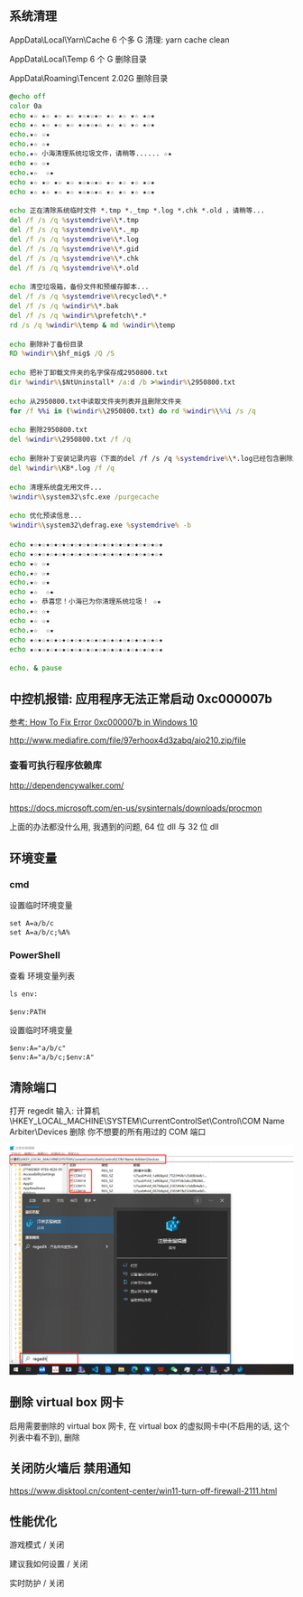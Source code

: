 ## 系统清理

AppData\Local\Yarn\Cache 6 个多 G
清理: yarn cache clean

AppData\Local\Temp 6 个 G
删除目录

AppData\Roaming\Tencent 2.02G
删除目录

```bat
@echo off
color 0a
echo ★☆ ★☆ ★☆ ★☆ ★☆★☆★☆ ★☆ ★☆ ★☆ ★☆★
echo ★☆ ★☆ ★☆ ★☆ ★☆★☆★☆ ★☆ ★☆ ★☆ ★☆★
echo.★☆ ☆★
echo.★☆ ☆★
echo.★☆ 小海清理系统垃圾文件，请稍等...... ☆★
echo ★☆ ☆★
echo.★☆  ☆★
echo ★☆ ★☆ ★☆ ★☆ ★☆★☆★☆ ★☆ ★☆ ★☆ ★☆★
echo ★☆ ★☆ ★☆ ★☆ ★☆★☆★☆ ★☆ ★☆ ★☆ ★☆★

echo 正在清除系统临时文件 *.tmp *._tmp *.log *.chk *.old ，请稍等...
del /f /s /q %systemdrive%\*.tmp
del /f /s /q %systemdrive%\*._mp
del /f /s /q %systemdrive%\*.log
del /f /s /q %systemdrive%\*.gid
del /f /s /q %systemdrive%\*.chk
del /f /s /q %systemdrive%\*.old

echo 清空垃圾箱，备份文件和预缓存脚本...
del /f /s /q %systemdrive%\recycled\*.*
del /f /s /q %windir%\*.bak
del /f /s /q %windir%\prefetch\*.*
rd /s /q %windir%\temp & md %windir%\temp

echo 删除补丁备份目录
RD %windir%\$hf_mig$ /Q /S

echo 把补丁卸载文件夹的名字保存成2950800.txt
dir %windir%\$NtUninstall* /a:d /b >%windir%\2950800.txt

echo 从2950800.txt中读取文件夹列表并且删除文件夹
for /f %%i in (%windir%\2950800.txt) do rd %windir%\%%i /s /q

echo 删除2950800.txt
del %windir%\2950800.txt /f /q

echo 删除补丁安装记录内容（下面的del /f /s /q %systemdrive%\*.log已经包含删除此类文件）
del %windir%\KB*.log /f /q

echo 清理系统盘无用文件...
%windir%\system32\sfc.exe /purgecache

echo 优化预读信息...
%windir%\system32\defrag.exe %systemdrive% -b

echo ★☆★☆★☆★☆★☆★☆★☆★☆★☆★☆★☆★☆★☆★☆★☆★☆★
echo ★☆★☆★☆★☆★☆★☆★☆★☆★☆★☆★☆★☆★☆★☆★☆★☆★
echo ★☆ ☆★
echo.★☆ ☆★
echo.★☆ ☆★
echo ★☆  ☆★
echo ★☆ 恭喜您！小海已为你清理系统垃圾！ ☆★
echo.★☆ ☆★
echo ★☆ ☆★
echo.★☆  ☆★
echo ★☆★☆★☆★☆★☆★☆★☆★☆★☆★☆★☆★☆★☆★☆★☆★☆★
echo ★☆★☆★☆★☆★☆★☆★☆★☆★☆★☆★☆★☆★☆★☆★☆★☆★

echo. & pause
```

## 中控机报错: 应用程序无法正常启动 0xc000007b

[参考: How To Fix Error 0xc000007b in Windows 10](https://www.youtube.com/watch?v=kzYbDPxdMbo)

http://www.mediafire.com/file/97erhoox4d3zabq/aio210.zip/file

### 查看可执行程序依赖库

http://dependencywalker.com/

###

https://docs.microsoft.com/en-us/sysinternals/downloads/procmon

上面的办法都没什么用, 我遇到的问题, 64 位 dll 与 32 位 dll

## 环境变量

### cmd

设置临时环境变量

    set A=a/b/c
    set A=a/b/c;%A%

### PowerShell

查看 环境变量列表

    ls env:

    $env:PATH

设置临时环境变量

    $env:A="a/b/c"
    $env:A="a/b/c;$env:A"

## 清除端口

打开 regedit
输入: 计算机\HKEY_LOCAL_MACHINE\SYSTEM\CurrentControlSet\Control\COM Name Arbiter\Devices
删除 你不想要的所有用过的 COM 端口

![](images/windows/2023-07-24-10-55-06.png)

## 删除 virtual box 网卡

启用需要删除的 virtual box 网卡, 在 virtual box 的虚拟网卡中(不启用的话, 这个列表中看不到), 删除

## 关闭防火墙后 禁用通知

https://www.disktool.cn/content-center/win11-turn-off-firewall-2111.html

## 性能优化

游戏模式 / 关闭

建议我如何设置 / 关闭

实时防护 / 关闭

